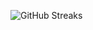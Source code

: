 ![GitHub Streaks](https://github-streaks-mqc9.onrender.com/streak/happilli/image?theme=midnight&cache_bust=1742921615)
